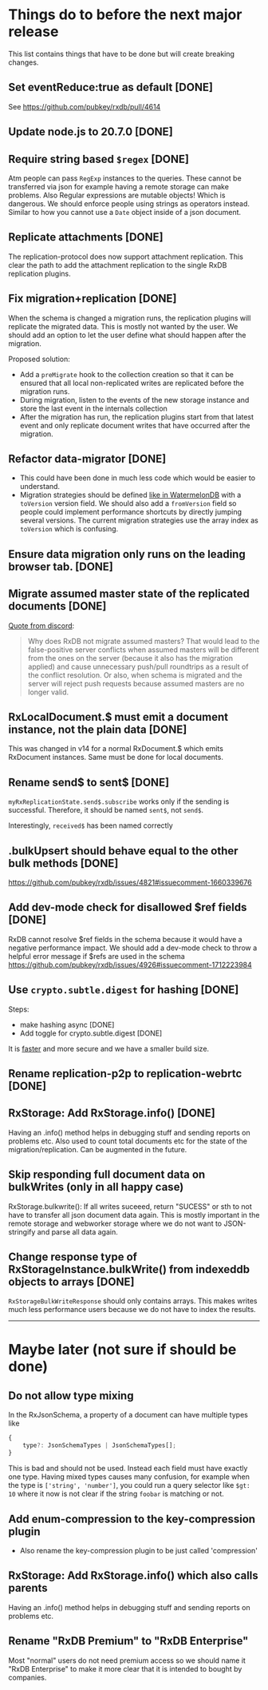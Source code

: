 # Things do to before the next major release

This list contains things that have to be done but will create breaking changes.


## Set eventReduce:true as default [DONE]

See https://github.com/pubkey/rxdb/pull/4614

## Update node.js to 20.7.0 [DONE]


## Require string based `$regex` [DONE]

Atm people can pass `RegExp` instances to the queries. These cannot be transferred via json for example having a remote storage
can make problems.
Also Regular expressions are mutable objects! Which is dangerous.
We should enforce people using strings as operators instead. Similar to how you cannot use a `Date` object inside of a json document.


## Replicate attachments [DONE]

The replication-protocol does now support attachment replication. This clear the path to add the attachment replication to the single RxDB replication plugins.

## Fix migration+replication [DONE]
When the schema is changed a migration runs, the replication plugins will replicate the migrated data. This is mostly not wanted by the user. We should add an option to let the user define what should happen after the migration.

Proposed solution:

- Add a `preMigrate` hook to the collection creation so that it can be ensured that all local non-replicated writes are replicated before the migration runs.
- During migration, listen to the events of the new storage instance and store the last event in the internals collection
- After the migration has run, the replication plugins start from that latest event and only replicate document writes that have occurred after the migration.

## Refactor data-migrator [DONE]

 - This could have been done in much less code which would be easier to understand.
 - Migration strategies should be defined [like in WatermelonDB](https://nozbe.github.io/WatermelonDB/Advanced/Migrations.html) with a `toVersion` version field. We should also add a `fromVersion` field so people could implement performance shortcuts by directly jumping several versions. The current migration strategies use the array index as `toVersion` which is confusing.

## Ensure data migration only runs on the leading browser tab. [DONE]

## Migrate assumed master state of the replicated documents [DONE]

[Quote from discord](https://discord.com/channels/969553741705539624/1050381589399470160/1143158499715588220): 

> Why does RxDB not migrate assumed masters? That would lead to the false-positive server conflicts when assumed masters will be different from the ones on the server (because it also has the migration applied) and cause unnecessary push/pull roundtrips as a result of the conflict resolution. Or also, when schema is migrated and the server will reject push requests because assumed masters are no longer valid.

## RxLocalDocument.$ must emit a document instance, not the plain data [DONE]

This was changed in v14 for a normal RxDocument.$ which emits RxDocument instances. Same must be done for local documents.
 
## Rename send$ to sent$ [DONE]

`myRxReplicationState.send$.subscribe` works only if the sending is successful. Therefore, it should be named `sent$`, not `send$`.

Interestingly, `received$` has been named correctly

## .bulkUpsert should behave equal to the other bulk methods [DONE]

https://github.com/pubkey/rxdb/issues/4821#issuecomment-1660339676

## Add dev-mode check for disallowed $ref fields [DONE]

RxDB cannot resolve $ref fields in the schema because it would have a negative performance impact.
We should add a dev-mode check to throw a helpful error message if $refs are used in the schema
https://github.com/pubkey/rxdb/issues/4926#issuecomment-1712223984

## Use `crypto.subtle.digest` for hashing [DONE]

Steps:
- make hashing async [DONE]
- Add toggle for crypto.subtle.digest [DONE]

It is [faster](https://measurethat.net/Benchmarks/Show/6371/0/sha256-js) and more secure and we have a smaller build size.

## Rename replication-p2p to replication-webrtc [DONE]


## RxStorage: Add RxStorage.info() [DONE]

Having an .info() method helps in debugging stuff and sending reports on problems etc.
Also used to count total documents etc for the state of the migration/replication.
Can be augmented in the future.


## Skip responding full document data on bulkWrites (only in all happy case)

RxStorage.bulkwrite(): If all writes suceeed, return "SUCESS" or sth to not have to transfer all json document data again. This is mostly important in the remote storage and webworker storage where we do not want to JSON-stringify and parse all data again.


## Change response type of RxStorageInstance.bulkWrite() from indexeddb objects to arrays [DONE]

`RxStorageBulkWriteResponse` should only contains arrays. This makes writes much less performance users because we do not have to
index the results.


---------------------------------
# Maybe later (not sure if should be done)


## Do not allow type mixing

In the RxJsonSchema, a property of a document can have multiple types like

```ts
{
    type?: JsonSchemaTypes | JsonSchemaTypes[];
}
```

This is bad and should not be used. Instead each field must have exactly one type.
Having mixed types causes many confusion, for example when the type is `['string', 'number']`,
you could run a query selector like `$gt: 10` where it now is not clear if the string `foobar` is matching or not.

## Add enum-compression to the key-compression plugin
- Also rename the key-compression plugin to be just called 'compression'

## RxStorage: Add RxStorage.info() which also calls parents

Having an .info() method helps in debugging stuff and sending reports on problems etc.


## Rename "RxDB Premium" to "RxDB Enterprise"

Most "normal" users do not need premium access so we should name it "RxDB Enterprise" to make it more clear that it is intended to bought by companies.
